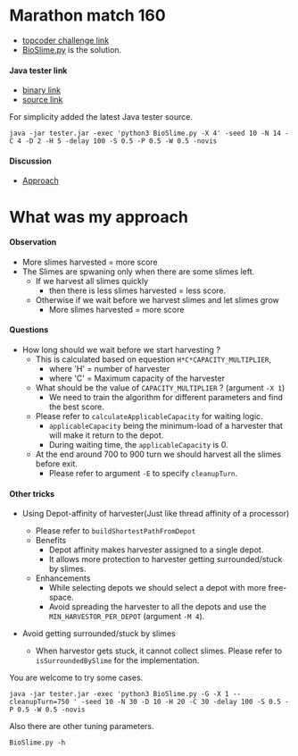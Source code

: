 

Marathon match 160
====================


- [topcoder challenge link](https://www.topcoder.com/challenges/80d19de8-91f2-47fa-b08d-af71e4ca2fbb)
- [BioSlime.py](BioSlime.py) is the solution.

#### Java tester link

- [binary link](https://cdn.filestackcontent.com/DlY6u5g0RcGK2J3gbgt6)
- [source link](https://cdn.filestackcontent.com/MhzDbabpS1qbzBMoSpfz)

For simplicity added the latest Java tester source.

```
java -jar tester.jar -exec 'python3 BioSlime.py -X 4' -seed 10 -N 14 -C 4 -D 2 -H 5 -delay 100 -S 0.5 -P 0.5 -W 0.5 -novis
```

#### Discussion 

- [Approach](https://discussions.topcoder.com/discussion/35937/post-your-approach)


What was my approach
========================

#### Observation

- More slimes harvested = more score
- The Slimes are spwaning only when there are some slimes left.
    - If we harvest all slimes quickly
        - then there is less slimes harvested = less score.
    - Otherwise if we wait before we harvest slimes and let slimes grow
        - More slimes harvested = more score

#### Questions

- How long should we wait before we start harvesting ?
    - This is calculated based on equestion `H*C*CAPACITY_MULTIPLIER`,
        - where 'H' = number of harvester
        - where 'C' = Maximum capacity of the harvester
    - What should be the value of `CAPACITY_MULTIPLIER` ? (argument `-X 1`)
        - We need to train the algorithm for different parameters and find the best score.
    - Please refer to `calculateApplicableCapacity` for waiting logic.
        - `applicableCapacity` being the minimum-load of a harvester that will make it return to the depot.
        - During waiting time, the `applicableCapacity` is 0.
    - At the end around 700 to 900 turn we should harvest all the slimes before exit.
        - Please refer to argument `-E` to specify `cleanupTurn`.

#### Other tricks

- Using Depot-affinity of harvester(Just like thread affinity of a processor)
    - Please refer to `buildShortestPathFromDepot`
    - Benefits
        - Depot affinity makes harvester assigned to a single depot.
        - It allows more protection to harvester getting surrounded/stuck by slimes.
    - Enhancements
        - While selecting depots we should select a depot with more free-space.
        - Avoid spreading the harvester to all the depots and use the `MIN_HARVESTOR_PER_DEPOT` (argument `-M 4`).

- Avoid getting surrounded/stuck by slimes
    - When harvestor gets stuck, it cannot collect slimes. Please refer to `isSurroundedBySlime` for the implementation.

You are welcome to try some cases.

```
java -jar tester.jar -exec 'python3 BioSlime.py -G -X 1 --cleanupTurn=750 ' -seed 10 -N 30 -D 10 -H 20 -C 30 -delay 100 -S 0.5 -P 0.5 -W 0.5 -novis
```

Also there are other tuning parameters.

```
BioSlime.py -h
```


